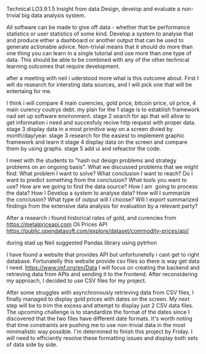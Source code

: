 Technical
LO3.9.1.5
Insight from data
Design, develop and evaluate a non-trivial big data analysis system.

All software can be made to give off data - whether that be performance statistics or user statistics of some kind.  Develop a system to analyse that and produce either a dashboard or another output that can be used to generate actionable advice.  Non-trivial means that it should do more than one thing you can learn in a single tutorial and use more than one type of data.  This should be able to be combined with any of the other technical learning outcomes that require development.


after a meeting with neil i uderstood more what is this outcome about. First I will do research for intersting data sources, and I will pick one that will be entertaing for me.

I think i will compare 4 main curencies, gold price, bitcoin price, oil price, 4 main curency coutrys debt.
my plan for the 1 stage is to establish framework nad set up software environment. 
stage 2 search for api that will allow to get information i need and succesfuly recive http request with proper data.
stage 3 display data in a most primitive way on a screen divied by month/day/year. 
stage 3 research for the easiest to implement graphic framework and learn it
stage 4 display data on the screen and compare them by using graphs.
stage 5 add ui and refeactor the code.

I meet with the students to "hash out design problems and strategy problems on an ongoing basis".
What we discussed problems that we might find:
What problem I want to solve?
What conclusion I  want to reach?
Do I want to predict something from the conclusion?
What tools you want to use?
How are we going to find the data source?
How I am  going to process the data?
How I Develop a system to analyse data?
How will I summarize the conclusion?
What type of output will I choose?
Will I export summarized findings from the extensive data analysis for evaluation by a relevant party?

After a research i found historical rates of gold, and curencies from
https://metalpriceapi.com
Oli Prices API
https://public.opendatasoft.com/explore/dataset/commodity-prices/api/

during stad up Neil suggested Pandas library using pytrhon

I have found a website that provides API but unfortunetelly i cant get to right database. Fortunatelly  this website provide csv files so there is way get data I need. 
https://www.imf.org/en/Data
I will focus on creating the backend and retrieving data from APIs and sending it to the frontend. After reconsidering my approach, I decided to use CSV files for my project.

After some struggles with asynchronously retrieving data from CSV files, I finally managed to display gold prices with dates on the screen. My next step will be to trim the excess and attempt to display just 2 CSV data files. The upcoming challenge is to standardize the format of the dates since I discovered that the two files have different date formats. It's worth noting that time constraints are pushing me to use non-trivial data in the most minimalistic way possible. I'm determined to finish this project by Friday. I will need to efficiently resolve these formatting issues and display both sets of data side by side.